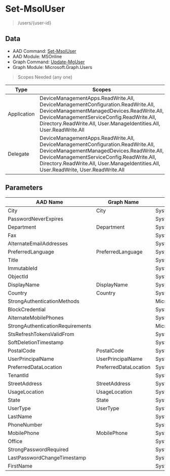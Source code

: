 # Set-MsolUser

> /users/{user-id}

## Data

+ AAD Command: [Set-MsolUser](https://docs.microsoft.com/en-us/powershell/module/MSOnline/Set-MsolUser)
+ AAD Module: MSOnline
+ Graph Command: [Update-MgUser](https://docs.microsoft.com/en-us/powershell/module/Microsoft.Graph.Users/Update-MgUser)
+ Graph Module: Microsoft.Graph.Users

> Scopes Needed (any one)

|Type|Scopes|
|---|---|
|Application|DeviceManagementApps.ReadWrite.All, DeviceManagementConfiguration.ReadWrite.All, DeviceManagementManagedDevices.ReadWrite.All, DeviceManagementServiceConfig.ReadWrite.All, Directory.ReadWrite.All, User.ManageIdentities.All, User.ReadWrite.All|
|Delegate|DeviceManagementApps.ReadWrite.All, DeviceManagementConfiguration.ReadWrite.All, DeviceManagementManagedDevices.ReadWrite.All, DeviceManagementServiceConfig.ReadWrite.All, Directory.ReadWrite.All, User.ManageIdentities.All, User.ReadWrite, User.ReadWrite.All|

## Parameters

|AAD Name|Graph Name|AAD Type|Graph Type|Infos|
|---|---|---|---|---|
|City|City|System.String|System.String||
|PasswordNeverExpires||System.Nullable/System.Boolean|||
|Department|Department|System.String|System.String||
|Fax||System.String|||
|AlternateEmailAddresses||System.String[]|||
|PreferredLanguage|PreferredLanguage|System.String|System.String||
|Title||System.String|||
|ImmutableId||System.String|||
|ObjectId||System.Nullable/System.Guid|||
|DisplayName|DisplayName|System.String|System.String||
|Country|Country|System.String|System.String||
|StrongAuthenticationMethods||Microsoft.Online.Administration.StrongAuthenticationMethod[]|||
|BlockCredential||System.Nullable/System.Boolean|||
|AlternateMobilePhones||System.String[]|||
|StrongAuthenticationRequirements||Microsoft.Online.Administration.StrongAuthenticationRequirement[]|||
|StsRefreshTokensValidFrom||System.Nullable/System.DateTime|||
|SoftDeletionTimestamp||System.Nullable/System.DateTime|||
|PostalCode|PostalCode|System.String|System.String||
|UserPrincipalName|UserPrincipalName|System.String|System.String||
|PreferredDataLocation|PreferredDataLocation|System.String|System.String||
|TenantId||System.Nullable/System.Guid|||
|StreetAddress|StreetAddress|System.String|System.String||
|UsageLocation|UsageLocation|System.String|System.String||
|State|State|System.String|System.String||
|UserType|UserType|System.Nullable/Microsoft.Online.Administration.UserType|System.String||
|LastName||System.String|||
|PhoneNumber||System.String|||
|MobilePhone|MobilePhone|System.String|System.String||
|Office||System.String|||
|StrongPasswordRequired||System.Nullable/System.Boolean|||
|LastPasswordChangeTimestamp||System.Nullable/System.DateTime|||
|FirstName||System.String|||

